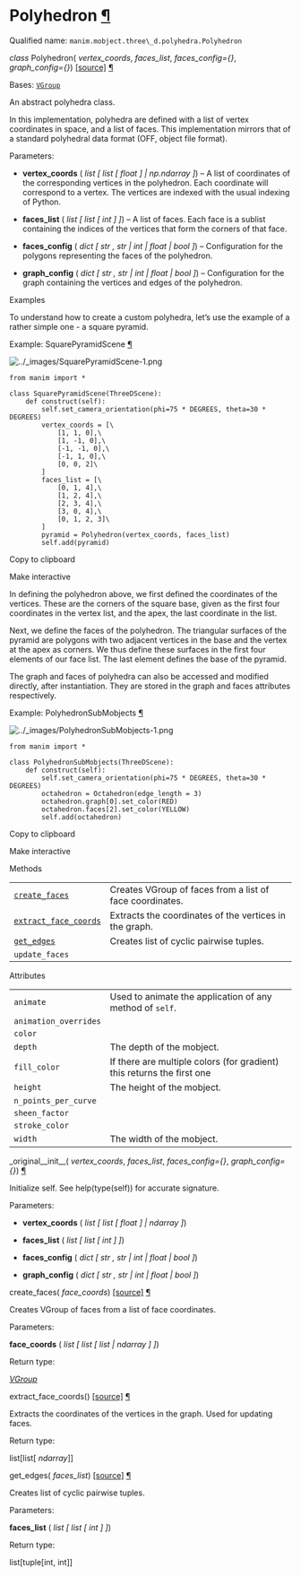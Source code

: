 # Polyhedron [¶](https://docs.manim.community/en/stable/reference/manim.mobject.three_d.polyhedra.Polyhedron.html\#polyhedron "Link to this heading")

Qualified name: `manim.mobject.three\_d.polyhedra.Polyhedron`

_class_ Polyhedron( _vertex\_coords_, _faces\_list_, _faces\_config={}_, _graph\_config={}_) [\[source\]](https://docs.manim.community/en/stable/_modules/manim/mobject/three_d/polyhedra.html#Polyhedron) [¶](https://docs.manim.community/en/stable/reference/manim.mobject.three_d.polyhedra.Polyhedron.html#manim.mobject.three_d.polyhedra.Polyhedron "Link to this definition")

Bases: [`VGroup`](https://docs.manim.community/en/stable/reference/manim.mobject.types.vectorized_mobject.VGroup.html#manim.mobject.types.vectorized_mobject.VGroup "manim.mobject.types.vectorized_mobject.VGroup")

An abstract polyhedra class.

In this implementation, polyhedra are defined with a list of vertex coordinates in space, and a list
of faces. This implementation mirrors that of a standard polyhedral data format (OFF, object file format).

Parameters:

- **vertex\_coords** ( _list_ _\[_ _list_ _\[_ _float_ _\]_ _\|_ _np.ndarray_ _\]_) – A list of coordinates of the corresponding vertices in the polyhedron. Each coordinate will correspond to
a vertex. The vertices are indexed with the usual indexing of Python.

- **faces\_list** ( _list_ _\[_ _list_ _\[_ _int_ _\]_ _\]_) – A list of faces. Each face is a sublist containing the indices of the vertices that form the corners of that face.

- **faces\_config** ( _dict_ _\[_ _str_ _,_ _str_ _\|_ _int_ _\|_ _float_ _\|_ _bool_ _\]_) – Configuration for the polygons representing the faces of the polyhedron.

- **graph\_config** ( _dict_ _\[_ _str_ _,_ _str_ _\|_ _int_ _\|_ _float_ _\|_ _bool_ _\]_) – Configuration for the graph containing the vertices and edges of the polyhedron.


Examples

To understand how to create a custom polyhedra, let’s use the example of a rather simple one - a square pyramid.

Example: SquarePyramidScene [¶](https://docs.manim.community/en/stable/reference/manim.mobject.three_d.polyhedra.Polyhedron.html#squarepyramidscene)

![../_images/SquarePyramidScene-1.png](https://docs.manim.community/en/stable/_images/SquarePyramidScene-1.png)

```
from manim import *

class SquarePyramidScene(ThreeDScene):
    def construct(self):
        self.set_camera_orientation(phi=75 * DEGREES, theta=30 * DEGREES)
        vertex_coords = [\
            [1, 1, 0],\
            [1, -1, 0],\
            [-1, -1, 0],\
            [-1, 1, 0],\
            [0, 0, 2]\
        ]
        faces_list = [\
            [0, 1, 4],\
            [1, 2, 4],\
            [2, 3, 4],\
            [3, 0, 4],\
            [0, 1, 2, 3]\
        ]
        pyramid = Polyhedron(vertex_coords, faces_list)
        self.add(pyramid)

```

Copy to clipboard

Make interactive

In defining the polyhedron above, we first defined the coordinates of the vertices.
These are the corners of the square base, given as the first four coordinates in the vertex list,
and the apex, the last coordinate in the list.

Next, we define the faces of the polyhedron. The triangular surfaces of the pyramid are polygons
with two adjacent vertices in the base and the vertex at the apex as corners. We thus define these
surfaces in the first four elements of our face list. The last element defines the base of the pyramid.

The graph and faces of polyhedra can also be accessed and modified directly, after instantiation.
They are stored in the graph and faces attributes respectively.

Example: PolyhedronSubMobjects [¶](https://docs.manim.community/en/stable/reference/manim.mobject.three_d.polyhedra.Polyhedron.html#polyhedronsubmobjects)

![../_images/PolyhedronSubMobjects-1.png](https://docs.manim.community/en/stable/_images/PolyhedronSubMobjects-1.png)

```
from manim import *

class PolyhedronSubMobjects(ThreeDScene):
    def construct(self):
        self.set_camera_orientation(phi=75 * DEGREES, theta=30 * DEGREES)
        octahedron = Octahedron(edge_length = 3)
        octahedron.graph[0].set_color(RED)
        octahedron.faces[2].set_color(YELLOW)
        self.add(octahedron)

```

Copy to clipboard

Make interactive

Methods

|     |     |
| --- | --- |
| [`create_faces`](https://docs.manim.community/en/stable/reference/manim.mobject.three_d.polyhedra.Polyhedron.html#manim.mobject.three_d.polyhedra.Polyhedron.create_faces "manim.mobject.three_d.polyhedra.Polyhedron.create_faces") | Creates VGroup of faces from a list of face coordinates. |
| [`extract_face_coords`](https://docs.manim.community/en/stable/reference/manim.mobject.three_d.polyhedra.Polyhedron.html#manim.mobject.three_d.polyhedra.Polyhedron.extract_face_coords "manim.mobject.three_d.polyhedra.Polyhedron.extract_face_coords") | Extracts the coordinates of the vertices in the graph. |
| [`get_edges`](https://docs.manim.community/en/stable/reference/manim.mobject.three_d.polyhedra.Polyhedron.html#manim.mobject.three_d.polyhedra.Polyhedron.get_edges "manim.mobject.three_d.polyhedra.Polyhedron.get_edges") | Creates list of cyclic pairwise tuples. |
| `update_faces` |  |

Attributes

|     |     |
| --- | --- |
| `animate` | Used to animate the application of any method of `self`. |
| `animation_overrides` |  |
| `color` |  |
| `depth` | The depth of the mobject. |
| `fill_color` | If there are multiple colors (for gradient) this returns the first one |
| `height` | The height of the mobject. |
| `n_points_per_curve` |  |
| `sheen_factor` |  |
| `stroke_color` |  |
| `width` | The width of the mobject. |

\_original\_\_init\_\_( _vertex\_coords_, _faces\_list_, _faces\_config={}_, _graph\_config={}_) [¶](https://docs.manim.community/en/stable/reference/manim.mobject.three_d.polyhedra.Polyhedron.html#manim.mobject.three_d.polyhedra.Polyhedron._original__init__ "Link to this definition")

Initialize self. See help(type(self)) for accurate signature.

Parameters:

- **vertex\_coords** ( _list_ _\[_ _list_ _\[_ _float_ _\]_ _\|_ _ndarray_ _\]_)

- **faces\_list** ( _list_ _\[_ _list_ _\[_ _int_ _\]_ _\]_)

- **faces\_config** ( _dict_ _\[_ _str_ _,_ _str_ _\|_ _int_ _\|_ _float_ _\|_ _bool_ _\]_)

- **graph\_config** ( _dict_ _\[_ _str_ _,_ _str_ _\|_ _int_ _\|_ _float_ _\|_ _bool_ _\]_)


create\_faces( _face\_coords_) [\[source\]](https://docs.manim.community/en/stable/_modules/manim/mobject/three_d/polyhedra.html#Polyhedron.create_faces) [¶](https://docs.manim.community/en/stable/reference/manim.mobject.three_d.polyhedra.Polyhedron.html#manim.mobject.three_d.polyhedra.Polyhedron.create_faces "Link to this definition")

Creates VGroup of faces from a list of face coordinates.

Parameters:

**face\_coords** ( _list_ _\[_ _list_ _\[_ _list_ _\|_ _ndarray_ _\]_ _\]_)

Return type:

[_VGroup_](https://docs.manim.community/en/stable/reference/manim.mobject.types.vectorized_mobject.VGroup.html#manim.mobject.types.vectorized_mobject.VGroup "manim.mobject.types.vectorized_mobject.VGroup")

extract\_face\_coords() [\[source\]](https://docs.manim.community/en/stable/_modules/manim/mobject/three_d/polyhedra.html#Polyhedron.extract_face_coords) [¶](https://docs.manim.community/en/stable/reference/manim.mobject.three_d.polyhedra.Polyhedron.html#manim.mobject.three_d.polyhedra.Polyhedron.extract_face_coords "Link to this definition")

Extracts the coordinates of the vertices in the graph.
Used for updating faces.

Return type:

list\[list\[ _ndarray_\]\]

get\_edges( _faces\_list_) [\[source\]](https://docs.manim.community/en/stable/_modules/manim/mobject/three_d/polyhedra.html#Polyhedron.get_edges) [¶](https://docs.manim.community/en/stable/reference/manim.mobject.three_d.polyhedra.Polyhedron.html#manim.mobject.three_d.polyhedra.Polyhedron.get_edges "Link to this definition")

Creates list of cyclic pairwise tuples.

Parameters:

**faces\_list** ( _list_ _\[_ _list_ _\[_ _int_ _\]_ _\]_)

Return type:

list\[tuple\[int, int\]\]